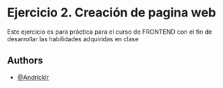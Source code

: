 # Ejercicio 2. Creación de pagina web


Este ejercicio es para práctica para el curso de FRONTEND con el fin de desarrollar las habilidades adquiridas en clase


## Authors

- [@Andricklr](https://www.github.com/Andricklr)
